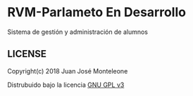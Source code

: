 # RVM-Parlameto En Desarrollo

Sistema de gestión y administración de alumnos

## LICENSE

Copyright(c) 2018 Juan José Monteleone

Distrubuido bajo la licencia [GNU GPL v3](http://www.gnu.org/licenses/gpl-3.0.html)
